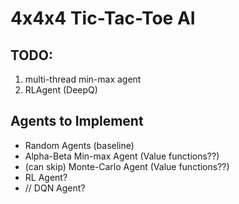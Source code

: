 # 4x4x4 Tic-Tac-Toe AI

## TODO:
1. multi-thread min-max agent
2. RLAgent (DeepQ)

## Agents to Implement
- Random Agents (baseline)
- Alpha-Beta Min-max Agent (Value functions??)
- (can skip) Monte-Carlo Agent (Value functions??)
- RL Agent?
- // DQN Agent?
